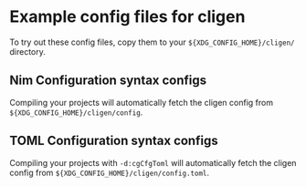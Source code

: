 # Example config files for cligen

To try out these config files, copy them to your
`${XDG_CONFIG_HOME}/cligen/` directory.

## Nim Configuration syntax configs

Compiling your projects will automatically fetch the cligen config
from `${XDG_CONFIG_HOME}/cligen/config`.

## TOML Configuration syntax configs

Compiling your projects with `-d:cgCfgToml` will automatically fetch
the cligen config from `${XDG_CONFIG_HOME}/cligen/config.toml`.
